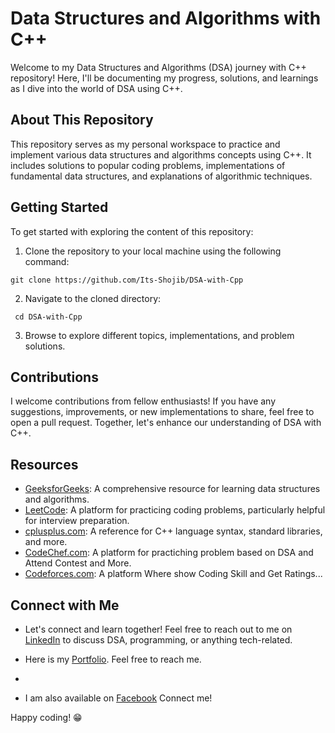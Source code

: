 # Data Structures and Algorithms with C++

Welcome to my Data Structures and Algorithms (DSA) journey with C++ repository! Here, I'll be documenting my progress, solutions, and learnings as I dive into the world of DSA using C++.

## About This Repository

This repository serves as my personal workspace to practice and implement various data structures and algorithms concepts using C++. It includes solutions to popular coding problems, implementations of fundamental data structures, and explanations of algorithmic techniques.


## Getting Started

To get started with exploring the content of this repository:

1. Clone the repository to your local machine using the following command:
   
```shell
git clone https://github.com/Its-Shojib/DSA-with-Cpp
```

2. Navigate to the cloned directory:

```shell
 cd DSA-with-Cpp
```

3. Browse to explore different topics, implementations, and problem solutions.

## Contributions

I welcome contributions from fellow enthusiasts! If you have any suggestions, improvements, or new implementations to share, feel free to open a pull request. Together, let's enhance our understanding of DSA with C++.

## Resources

- [GeeksforGeeks](https://www.geeksforgeeks.org/): A comprehensive resource for learning data structures and algorithms.
- [LeetCode](https://leetcode.com/): A platform for practicing coding problems, particularly helpful for interview preparation.
- [cplusplus.com](http://www.cplusplus.com/): A reference for C++ language syntax, standard libraries, and more.
- [CodeChef.com](https://www.codechef.com/users/iam_shojib): A platform for practiching problem based on DSA and Attend Contest and More.
- [Codeforces.com](https://codeforces.com/profile/Its_Shojib): A platform Where show Coding Skill and Get Ratings...

## Connect with Me

- Let's connect and learn together! Feel free to reach out to me on [LinkedIn](https://www.linkedin.com/in/md-shojib-hossain) to discuss DSA, programming, or anything tech-related.

- Here is my [Portfolio](https://its-shojib.netlify.app). Feel free to reach me.
- 
- I am also available on [Facebook](https://www.facebook.com/mdshojib.hossain.7927) Connect me!

Happy coding! 😁
